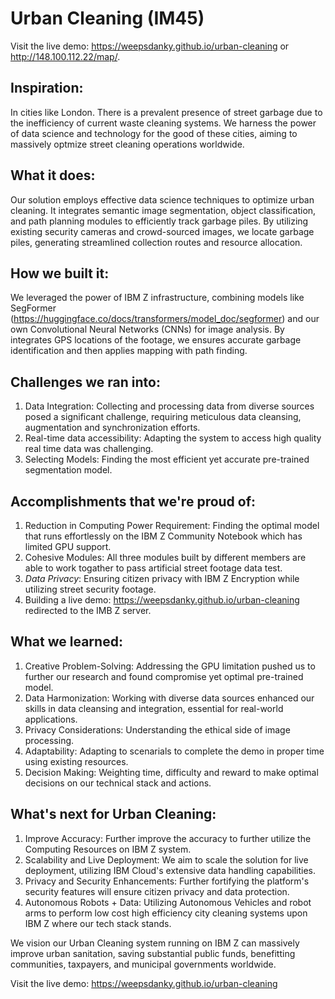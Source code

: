 # Urban Cleaning (IM45)
Visit the live demo: https://weepsdanky.github.io/urban-cleaning or http://148.100.112.22/map/. 
## Inspiration:

In cities like London. There is a prevalent presence of street garbage due to the inefficiency of current waste cleaning systems. We harness the power of data science and technology for the good of these cities, aiming to massively optmize street cleaning operations worldwide.

## What it does:

Our solution employs effective data science techniques to optimize urban cleaning. It integrates semantic image segmentation, object classification, and path planning modules to efficiently track garbage piles. By utilizing existing security cameras and crowd-sourced images, we locate garbage piles, generating streamlined collection routes and resource allocation.

## How we built it:

We leveraged the power of IBM Z infrastructure, combining models like SegFormer (https://huggingface.co/docs/transformers/model_doc/segformer) and our own Convolutional Neural Networks (CNNs) for image analysis. By integrates GPS locations of the footage, we ensures accurate garbage identification and then applies mapping with path finding.

## Challenges we ran into:

1. Data Integration: Collecting and processing data from diverse sources posed a significant challenge, requiring meticulous data cleansing, augmentation and synchronization efforts.
2. Real-time data accessibility: Adapting the system to access high quality real time data was challenging.
3. Selecting Models: Finding the most efficient yet accurate pre-trained segmentation model.

## Accomplishments that we're proud of:

1. Reduction in Computing Power Requirement: Finding the optimal model that runs effortlessly on the IBM Z Community Notebook which has limited GPU support.
2. Cohesive Modules: All three modules built by different members are able to work togather to pass artificial street footage data test.
3. *Data Privacy*: Ensuring citizen privacy with IBM Z Encryption while utilizing street security footage.
4. Building a live demo: https://weepsdanky.github.io/urban-cleaning redirected to the IMB Z server.

## What we learned:

1. Creative Problem-Solving: Addressing the GPU limitation pushed us to further our research and found compromise yet optimal pre-trained model.
2. Data Harmonization: Working with diverse data sources enhanced our skills in data cleansing and integration, essential for real-world applications.
3. Privacy Considerations: Understanding the ethical side of image processing.
4. Adaptability: Adapting to scenarials to complete the demo in proper time using existing resources.
5. Decision Making: Weighting time, difficulty and reward to make optimal decisions on our technical stack and actions.

## What's next for Urban Cleaning:

1. Improve Accuracy: Further improve the accuracy to further utilize the Computing Resources on IBM Z system. 
2. Scalability and Live Deployment: We aim to scale the solution for live deployment, utilizing IBM Cloud's extensive data handling capabilities.
3. Privacy and Security Enhancements: Further fortifying the platform's security features will ensure citizen privacy and data protection.
4. Autonomous Robots + Data: Utilizing Autonomous Vehicles and robot arms to perform low cost high efficiency city cleaning systems upon IBM Z where our tech stack stands.

We vision our Urban Cleaning system running on IBM Z can massively improve urban sanitation, saving substantial public funds, benefitting communities, taxpayers, and municipal governments worldwide.

Visit the live demo: https://weepsdanky.github.io/urban-cleaning
